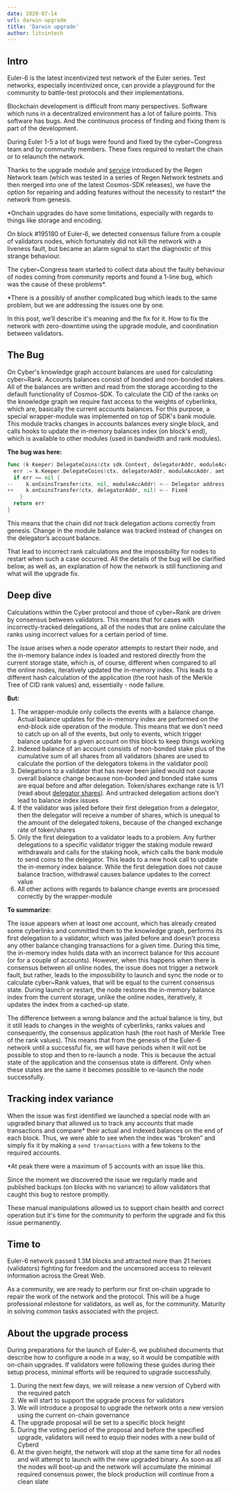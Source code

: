```yaml
---
date: 2020-07-14
url: darwin-upgrade
title: 'Darwin upgrade'
author: litvintech
---
```


## Intro

Euler-6 is the latest incentivized test network of the Euler series. Test networks, especially incentivized once, can provide a playground for the community to battle-test protocols and their implementations.

Blockchain development is difficult from many perspectives. Software which runs in a decentralized environment has a lot of failure points. This software has bugs. And the continuous process of finding and fixing them is part of the development.

During Euler 1-5 a lot of bugs were found and fixed by the cyber\~Congress team and by community members. These fixes required to restart the chain or to relaunch the network.

Thanks to the upgrade module and [service](https://github.com/regen-network/cosmosd) introduced by the Regen Network team (which was tested in a series of Regen Network testnets and then merged into one of the latest Cosmos-SDK releases), we have the option for repairing and adding features without the necessity to restart* the network from genesis.

*Onchain upgrades do have some limitations, especially with regards to things like storage and encoding.

On block #195180 of Euler-6, we detected consensus failure from a couple of validators nodes, which fortunately did not kill the network with a liveness fault, but became an alarm signal to start the diagnostic of this strange behaviour.

The cyber\~Congress team started to collect data about the faulty behaviour of nodes coming from community reports and found a 1-line bug, which was the cause of these problems*.

*There is a possibly of another complicated bug which leads to the same problem, but we are addressing the issues one by one.

In this post, we’ll describe it's meaning and the fix for it. How to fix the network with zero-downtime using the upgrade module, and coordination between validators.

## The Bug

On Cyber's knowledge graph account balances are used for calculating cyber~Rank. Accounts balances consist of bonded and non-bonded stakes. All of the balances are written and read from the storage according to the default functionality of Cosmos-SDK. To calculate the CID of the ranks on the knowledge graph we require fast access to the weights of cyberlinks, which are, basically the current accounts balances. For this purpose, a special wrapper-module was implemented on top of SDK's bank module. This module tracks changes in accounts balances every single block, and calls hooks to update the in-memory balances index (on block's end), which is available to other modules (used in bandwidth and rank modules).

__The bug was here:__

```go
func (k Keeper) DelegateCoins(ctx sdk.Context, delegatorAddr, moduleAccAddr sdk.AccAddress, amt sdk.Coins) error {
  err := k.Keeper.DelegateCoins(ctx, delegatorAddr, moduleAccAddr, amt)
  if err == nil {
--    k.onCoinsTransfer(ctx, nil, moduleAccAddr) <-- Delegator address not passed to hook
++    k.onCoinsTransfer(ctx, delegatorAddr, nil) <-- Fixed
    }
  return err
}
```

This means that the chain did not track delegation actions correctly from genesis. Change in the module balance was tracked instead of changes on the delegator’s account balance.

That lead to incorrect rank calculations and the impossibility for nodes to restart when such a case occurred. All the details of the bug will be clarified below, as well as, an explanation of how the network is still functioning and what will the upgrade fix.

## Deep dive

Calculations within the Cyber protocol and those of cyber~Rank are driven by consensus between validators. This means that for cases with incorrectly-tracked delegations, all of the nodes that are online calculate the ranks using incorrect values for a certain period of time. 

The issue arises when a node operator attempts to restart their node, and the in-memory balance index is loaded and restored directly from the current storage state, which is, of course, different when compared to all the online nodes, iteratively updated the in-memory index. This leads to a different hash calculation of the application (the root hash of the Merkle Tree of CID rank values) and, essentially - node failure.

__But:__

1. The wrapper-module only collects the events with a balance change. Actual balance updates for the in-memory index are performed on the end-block side operation of the module. This means that we don't need to catch up on all of the events, but only to events, which trigger balance update for a given account on this block to keep things working
2. Indexed balance of an account consists of non-bonded stake plus of the cumulative sum of all shares from all validators (shares are used to calculate the portion of the delegators tokens in the validator pool)
3. Delegations to a validator that has never been jailed would not cause overall balance change because non-bonded and bonded stake sums are equal before and after delegation. Token/shares exchange rate is 1/1 (read about [delegator shares](https://docs.cosmos.network/master/modules/staking/01_state.html#delegator-shares)). And untracked delegation actions don't lead to balance index issues
4. If the validator was jailed before their first delegation from a delegator, then the delegator will receive a number of shares, which is unequal to the amount of the delegated tokens, because of the changed exchange rate of token/shares
5. Only the first delegation to a validator leads to a problem. Any further delegations to a specific validator trigger the staking module reward withdrawals and calls for the staking hook, which calls the bank module to send coins to the delegator. This leads to a new hook call to update the in-memory index balance. While the first delegation does not cause balance traction, withdrawal causes balance updates to the correct value
6. All other actions with regards to balance change events are processed correctly by the wrapper-module

__To summarize:__

The issue appears when at least one account, which has already created some cyberlinks and committed them to the knowledge graph, performs its first delegation to a validator, which was jailed before and doesn't process any other balance changing transactions for a given time. During this time, the in-memory index holds data with an incorrect balance for this account (or for a couple of accounts). However, when this happens when there is consensus between all online nodes, the issue does not trigger a network fault, but rather, leads to the impossibility to launch and sync the node or to calculate cyber~Rank values, that will be equal to the current consensus state. During launch or restart, the node restores the in-memory balance index from the current storage, unlike the online nodes, iteratively, it updates the index from a cached-up state.

The difference between a wrong balance and the actual balance is tiny, but it still leads to changes in the weights of cyberlinks, ranks values and consequently, the consensus application hash (the root hash of Merkle Tree of the rank values). This means that from the genesis of the Euler-6 network until a successful fix, we will have periods when it will not be possible to stop and then to re-launch a node. This is because the actual state of the application and the consensus state is different. Only when these states are the same it becomes possible to re-launch the node successfully.

## Tracking index variance

When the issue was first identified we launched a special node with an upgraded binary that allowed us to track any accounts that made transactions and compare* their actual and indexed balances on the end of each block. Thus, we were able to see when the index was “broken” and simply fix it by making a `send transactions` with a few tokens to the required accounts.

*At peak there were a maximum of 5 accounts with an issue like this.

Since the moment we discovered the issue we regularly made and published backups (on blocks with no variance) to allow validators that caught this bug to restore promptly.

These manual manipulations allowed us to support chain health and correct operation but it's time for the community to perform the upgrade and fix this issue permanently.

## Time to

Euler-6 network passed 1.3M blocks and attracted more than 21 heroes (validators) fighting for freedom and the uncensored access to relevant information across the Great Web.

As a community, we are ready to perform our first on-chain upgrade to repair the work of the network and the protocol. This will be a huge professional milestone for validators, as well as, for the community. Maturity in solving common tasks associated with the project.

## About the upgrade process

During preparations for the launch of Euler-6, we published documents that describe how to configure a node in a way, so it would be compatible with on-chain upgrades. If validators were following these guides during their setup process, minimal efforts will be required to upgrade successfully.

1. During the next few days, we will release a new version of Cyberd with the required patch
2. We will start to support the upgrade process for validators
3. We will introduce a proposal to upgrade the network onto a new version using the current on-chain governance
4. The upgrade proposal will be set to a specific block height
5. During the voting period of the proposal and before the specified upgrade, validators will need to equip their nodes with a new build of Cyberd 
6. At the given height, the network will stop at the same time for all nodes and will attempt to launch with the new upgraded binary. As soon as all the nodes will boot-up and the network will accumulate the minimal required consensus power, the block production will continue from a clean slate
